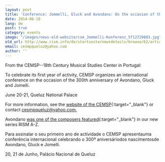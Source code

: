 ```yaml
---
layout: post
title: 'Conference: Jommelli, Gluck and Avondano: On the occasion of their 300th anniversary'
date: 2014-06-10
lang: de
post: true
category: events
image: "/images/news-old-website/csm_Jommelli-Konferenz_5f12729883.jpg"
old_url: http://www.rism.info/de/startseite/newsdetails/browse/62/article/64/conference-jommelli-gluck-and-avondano-on-the-occasion-of-their-300th-anniversary.html
email: cesmpqueluz@yahoo.com
author: ''
---
```


From the CEMSP--18th Century Musical Studies Center in Portugal:

To celebrate its first year of activity, CEMSP organizes an international conference on the occasion of the 300th anniversary of Avondano, Gluck and Jomelli.

June 20-21, Queluz National Palace

For more information, see the [website of the CEMSP](http://cemsp.blogspot.pt/2014/06/cemsp-18th-century-musical-studies.html){:target="_blank"} or contact [cesmpqueluz@yahoo.com.](mailto:cesmpqueluz@yahoo.com)


Avondano [was one of the composers featured](http://www.rism.info/en/home/newsdetails/browse/1/article/64/rism-from-a-z-pedro-antonio-avondano.html){:target="_blank"} in our new series RISM A-Z.

Para assinalar o seu primeiro ano de actividade o CEMSP apresentauma conferência internacional celebrando o 300º aniversáriodos nascimentosde Avondano, Gluck e Jomelli.

20, 21 de Junho, Palácio Nacional de Queluz